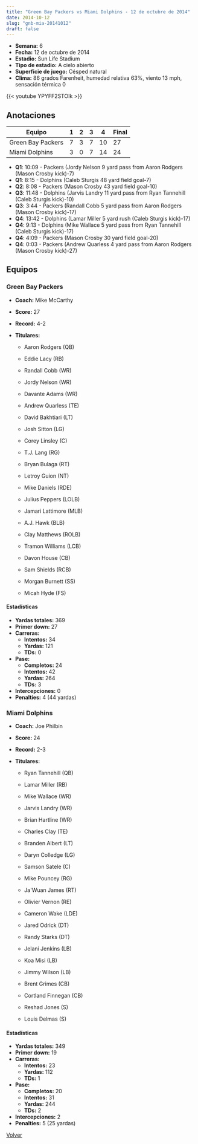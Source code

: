 ```yaml
---
title: "Green Bay Packers vs Miami Dolphins - 12 de octubre de 2014"
date: 2014-10-12
slug: "gnb-mia-20141012"
draft: false
---
```


- **Semana:** 6
- **Fecha:** 12 de octubre de 2014
- **Estadio:** Sun Life Stadium
- **Tipo de estadio:** A cielo abierto
- **Superficie de juego:** Césped natural
- **Clima:** 86 grados Farenheit, humedad relativa 63%, viento 13 mph, sensación térmica 0


{{< youtube YPYFF2STOIk >}}


## Anotaciones
| Equipo | 1 | 2 | 3 | 4 | Final |
|--------|---|---|---|---|-------|
| Green Bay Packers  | 7 | 3 | 7 | 10  | 27 |
| Miami Dolphins  | 3 | 0 | 7 | 14  | 24 |
- **Q1**: 10:09 - Packers (Jordy Nelson 9 yard pass from Aaron Rodgers (Mason Crosby kick)-7)
- **Q1**: 8:15 - Dolphins (Caleb Sturgis 48 yard field goal-7)
- **Q2**: 8:08 - Packers (Mason Crosby 43 yard field goal-10)
- **Q3**: 11:48 - Dolphins (Jarvis Landry 11 yard pass from Ryan Tannehill (Caleb Sturgis kick)-10)
- **Q3**: 3:44 - Packers (Randall Cobb 5 yard pass from Aaron Rodgers (Mason Crosby kick)-17)
- **Q4**: 13:42 - Dolphins (Lamar Miller 5 yard rush (Caleb Sturgis kick)-17)
- **Q4**: 9:13 - Dolphins (Mike Wallace 5 yard pass from Ryan Tannehill (Caleb Sturgis kick)-17)
- **Q4**: 4:09 - Packers (Mason Crosby 30 yard field goal-20)
- **Q4**: 0:03 - Packers (Andrew Quarless 4 yard pass from Aaron Rodgers (Mason Crosby kick)-27)


## Equipos


### Green Bay Packers
* **Coach:** Mike McCarthy
* **Score:** 27
* **Record:** 4-2
* **Titulares:** 

  * Aaron Rodgers (QB) 

  * Eddie Lacy (RB) 

  * Randall Cobb (WR) 

  * Jordy Nelson (WR) 

  * Davante Adams (WR) 

  * Andrew Quarless (TE) 

  * David Bakhtiari (LT) 

  * Josh Sitton (LG) 

  * Corey Linsley (C) 

  * T.J. Lang (RG) 

  * Bryan Bulaga (RT) 

  * Letroy Guion (NT) 

  * Mike Daniels (RDE) 

  * Julius Peppers (LOLB) 

  * Jamari Lattimore (MLB) 

  * A.J. Hawk (BLB) 

  * Clay Matthews (ROLB) 

  * Tramon Williams (LCB) 

  * Davon House (CB) 

  * Sam Shields (RCB) 

  * Morgan Burnett (SS) 

  * Micah Hyde (FS) 

#### Estadísticas
* **Yardas totales:** 369
* **Primer down:** 27
* **Carreras:**
  * **Intentos:** 34
  * **Yardas:** 121
  * **TDs:** 0
* **Pase:**
  * **Completos:** 24
  * **Intentos:** 42
  * **Yardas:** 264
  * **TDs:** 3
* **Intercepciones:** 0
* **Penalties:** 4 (44 yardas)

### Miami Dolphins
* **Coach:** Joe Philbin
* **Score:** 24
* **Record:** 2-3
* **Titulares:** 

  * Ryan Tannehill (QB) 

  * Lamar Miller (RB) 

  * Mike Wallace (WR) 

  * Jarvis Landry (WR) 

  * Brian Hartline (WR) 

  * Charles Clay (TE) 

  * Branden Albert (LT) 

  * Daryn Colledge (LG) 

  * Samson Satele (C) 

  * Mike Pouncey (RG) 

  * Ja'Wuan James (RT) 

  * Olivier Vernon (RE) 

  * Cameron Wake (LDE) 

  * Jared Odrick (DT) 

  * Randy Starks (DT) 

  * Jelani Jenkins (LB) 

  * Koa Misi (LB) 

  * Jimmy Wilson (LB) 

  * Brent Grimes (CB) 

  * Cortland Finnegan (CB) 

  * Reshad Jones (S) 

  * Louis Delmas (S) 

#### Estadísticas
* **Yardas totales:** 349
* **Primer down:** 19
* **Carreras:**
  * **Intentos:** 23
  * **Yardas:** 112
  * **TDs:** 1
* **Pase:**
  * **Completos:** 20
  * **Intentos:** 31
  * **Yardas:** 244
  * **TDs:** 2
* **Intercepciones:** 2
* **Penalties:** 5 (25 yardas)


[Volver](/historia/2014)
